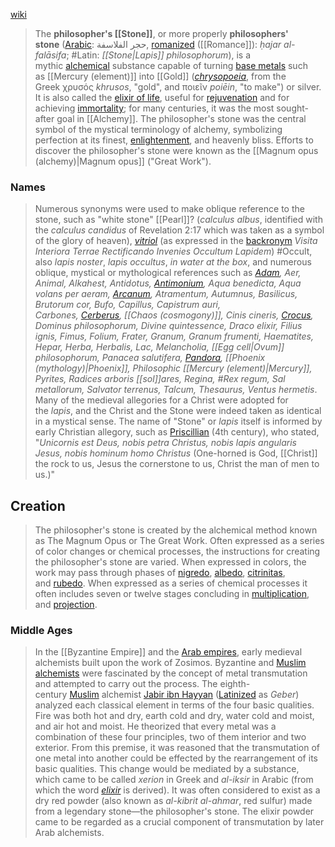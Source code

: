 
[wiki](https://en.wikipedia.org/wiki/Philosopher%27s_stone "Philosopher's stone")
 
 > The **philosopher's [[Stone]]**, or more properly **philosophers' stone** ([Arabic](https://en.wikipedia.org/wiki/Arabic_language "Arabic language"): حجر الفلاسفة, [romanized](https://en.wikipedia.org/wiki/Romanization_of_Arabic "Romanization of Arabic") ([[Romance]]): _ḥajar al-falāsifa_; #Latin: _[[Stone|Lapis]] philosophorum_), is a mythic [alchemical](https://en.wikipedia.org/wiki/Alchemy "Alchemy") substance capable of turning [base metals](https://en.wikipedia.org/wiki/Base_metal "Base metal") such as [[Mercury (element)]] into [[Gold]] (_[chrysopoeia](https://en.wikipedia.org/wiki/Chrysopoeia "Chrysopoeia")_, from the Greek χρυσός _khrusos_, "gold", and ποιεῖν _poiēin_, "to make") or silver. It is also called the [elixir of life](https://en.wikipedia.org/wiki/Elixir_of_life "Elixir of life"), useful for [rejuvenation](https://en.wikipedia.org/wiki/Rejuvenation "Rejuvenation") and for achieving [immortality](https://en.wikipedia.org/wiki/Immortality "Immortality"); for many centuries, it was the most sought-after goal in [[Alchemy]]. The philosopher's stone was the central symbol of the mystical terminology of alchemy, symbolizing perfection at its finest, [enlightenment](https://en.wikipedia.org/wiki/Enlightenment_(spiritual) "Enlightenment (spiritual)"), and heavenly bliss. Efforts to discover the philosopher's stone were known as the [[Magnum opus (alchemy)|Magnum opus]] ("Great Work").
 
### Names 
>Numerous synonyms were used to make oblique reference to the stone, such as "white stone" [[Pearl]]? (_calculus albus_, identified with the _calculus candidus_ of Revelation 2:17 which was taken as a symbol of the glory of heaven), _[vitriol](https://en.wikipedia.org/wiki/Vitriol "Vitriol")_ (as expressed in the [backronym](https://en.wikipedia.org/wiki/Backronym "Backronym") _Visita Interiora Terrae Rectificando Invenies Occultum Lapidem_) #Occult, also _lapis noster_, _lapis occultus_, _in water at the box_, and numerous oblique, mystical or mythological references such as _[Adam](https://en.wikipedia.org/wiki/Adam "Adam"), Aer, Animal, Alkahest, Antidotus, [Antimonium](https://en.wikipedia.org/wiki/Antimony "Antimony"), Aqua benedicta, Aqua volans per aeram, [Arcanum](https://en.wiktionary.org/wiki/arcanum "wikt:arcanum"), Atramentum, Autumnus, Basilicus, Brutorum cor, Bufo, Capillus, Capistrum auri, Carbones, [Cerberus](https://en.wikipedia.org/wiki/Cerberus "Cerberus"), [[Chaos (cosmogony)]], Cinis cineris, [Crocus](https://en.wikipedia.org/wiki/Crocus "Crocus"), Dominus philosophorum, Divine quintessence, Draco elixir, Filius ignis, Fimus, Folium, Frater, Granum, Granum frumenti, Haematites, Hepar, Herba, Herbalis, Lac, Melancholia, [[Egg cell|Ovum]] philosophorum, Panacea salutifera, [Pandora](https://en.wikipedia.org/wiki/Pandora "Pandora"), [[Phoenix (mythology)|Phoenix]], Philosophic [[Mercury (element)|Mercury]], Pyrites, Radices arboris [[sol]]ares, Regina, #Rex regum, Sal metallorum, Salvator terrenus, Talcum, Thesaurus, Ventus hermetis_. Many of the medieval allegories for a Christ were adopted for the _lapis_, and the Christ and the Stone were indeed taken as identical in a mystical sense. The name of "Stone" or _lapis_ itself is informed by early Christian allegory, such as [Priscillian](https://en.wikipedia.org/wiki/Priscillian "Priscillian") (4th century), who stated,
>"_Unicornis est Deus, nobis petra Christus, nobis lapis angularis Jesus, nobis hominum homo Christus_ (One-horned is God, [[Christ]] the rock to us, Jesus the cornerstone to us, Christ the man of men to us.)"

## Creation
> The philosopher's stone is created by the alchemical method known as The Magnum Opus or The Great Work. Often expressed as a series of color changes or chemical processes, the instructions for creating the philosopher's stone are varied. When expressed in colors, the work may pass through phases of [nigredo](https://en.wikipedia.org/wiki/Nigredo "Nigredo"), [albedo](https://en.wikipedia.org/wiki/Albedo_(alchemy) "Albedo (alchemy)"), [citrinitas](https://en.wikipedia.org/wiki/Citrinitas "Citrinitas"), and [rubedo](https://en.wikipedia.org/wiki/Rubedo "Rubedo"). When expressed as a series of chemical processes it often includes seven or twelve stages concluding in [multiplication](https://en.wikipedia.org/wiki/Multiplication_(alchemy) "Multiplication (alchemy)"), and [projection](https://en.wikipedia.org/wiki/Projection_(alchemy) "Projection (alchemy)").

### Middle Ages
> In the [[Byzantine Empire]] and the [Arab empires](https://en.wikipedia.org/wiki/Caliphate "Caliphate"), early medieval alchemists built upon the work of Zosimos. Byzantine and [Muslim alchemists](https://en.wikipedia.org/wiki/Alchemy_and_chemistry_in_medieval_Islam "Alchemy and chemistry in medieval Islam") were fascinated by the concept of metal transmutation and attempted to carry out the process. The eighth-century [Muslim](https://en.wikipedia.org/wiki/Muslim "Muslim") alchemist [Jabir ibn Hayyan](https://en.wikipedia.org/wiki/Jabir_ibn_Hayyan "Jabir ibn Hayyan") ([Latinized](https://en.wikipedia.org/wiki/Latin "Latin") as _Geber_) analyzed each classical element in terms of the four basic qualities. Fire was both hot and dry, earth cold and dry, water cold and moist, and air hot and moist. He theorized that every metal was a combination of these four principles, two of them interior and two exterior. From this premise, it was reasoned that the transmutation of one metal into another could be effected by the rearrangement of its basic qualities. This change would be mediated by a substance, which came to be called _xerion_ in Greek and _al-iksir_ in Arabic (from which the word _[elixir](https://en.wikipedia.org/wiki/Elixir "Elixir")_ is derived). It was often considered to exist as a dry red powder (also known as _al-kibrit al-ahmar_, red sulfur) made from a legendary stone—the philosopher's stone. The elixir powder came to be regarded as a crucial component of transmutation by later Arab alchemists.